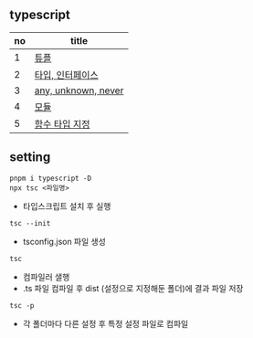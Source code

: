 ## typescript

| no  | title                                   |
| --- | --------------------------------------- |
| 1   | [튜플](./8-study/ex1.md)                |
| 2   | [타입, 인터페이스](./8-study/ex2.md)    |
| 3   | [any, unknown, never](./8-study/ex3.md) |
| 4   | [모듈](./8-study/ex4.md)                |
| 5   | [함수 타입 지정](./8-study/ex5.md)      |

## setting

```
pnpm i typescript -D
npx tsc <파일명>
```

- 타입스크립트 설치 후 실행

```
tsc --init
```

- tsconfig.json 파일 생성

```
tsc
```

- 컴파일러 샐행
- .ts 파일 컴파일 후 dist (설정으로 지정해둔 폴더)에 결과 파일 저장

```
tsc -p
```

- 각 폴더마다 다른 설정 후 특정 설정 파일로 컴파일
